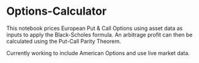 # Options-Calculator


This notebook prices European Put & Call Options using asset data as inputs to apply the Black-Scholes formula. An arbitrage profit can then be calculated using the Put-Call Parity Theorem.


Currently working to include American Options and use live market data.
